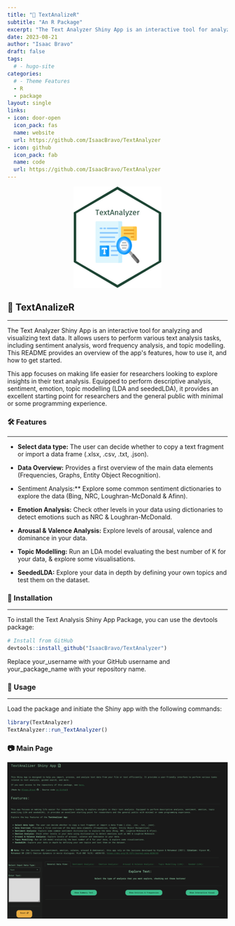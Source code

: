 ```yaml
---
title: "📑 TextAnalizeR"
subtitle: "An R Package"
excerpt: "The Text Analyzer Shiny App is an interactive tool for analyzing and visualizing text data. It allows users to perform various text analysis tasks, including sentiment analysis, word frequency analysis, and topic modelling. This README provides an overview of the app's features, how to use it, and how to get started."
date: 2023-08-21
author: "Isaac Bravo"
draft: false
tags:
  # - hugo-site
categories:
  # - Theme Features
  - R
  - package
layout: single
links:
- icon: door-open
  icon_pack: fas
  name: website
  url: https://github.com/IsaacBravo/TextAnalyzer
- icon: github
  icon_pack: fab
  name: code
  url: https://github.com/IsaacBravo/TextAnalyzer
---
```


<p align="center">
  <img src="featured-hex.png" alt="emissionTrackerR Logo" width="200"/>
</p>


## 📑 TextAnalizeR

---

The Text Analyzer Shiny App is an interactive tool for analyzing and visualizing text data. It allows users to perform various text analysis tasks, including sentiment analysis, word frequency analysis, and topic modelling. This README provides an overview of the app's features, how to use it, and how to get started.

This app focuses on making life easier for researchers looking to explore insights in their text analysis. Equipped to perform descriptive analysis, sentiment, emotion, topic modelling (LDA and seededLDA), it provides an excellent starting point for researchers and the general public with minimal or some programming experience.

### 🛠 Features
---
- **Select data type:** The user can decide whether to copy a text fragment or import a data frame (.xlsx, .csv, .txt, .json).

- **Data Overview:** Provides a first overview of the main data elements (Frequencies, Graphs, Entity Object Recognition).

- Sentiment Analysis:** Explore some common sentiment dictionaries to explore the data (Bing, NRC, Loughran-McDonald & Afinn).

- **Emotion Analysis:** Check other levels in your data using dictionaries to detect emotions such as NRC & Loughran-McDonald.

- **Arousal & Valence Analysis:** Explore levels of arousal, valence and dominance in your data.

- **Topic Modelling:** Run an LDA model evaluating the best number of K for your data, & explore some visualisations.

- **SeededLDA:** Explore your data in depth by defining your own topics and test them on the dataset.

### 🚀 Installation
---
To install the Text Analysis Shiny App Package, you can use the devtools package:

```r
# Install from GitHub
devtools::install_github("IsaacBravo/TextAnalyzer")
```
Replace your_username with your GitHub username and your_package_name with your repository name.

### 📌 Usage
---
Load the package and initiate the Shiny app with the following commands:

```r
library(TextAnalyzer)
TextAnalyzer::run_TextAnalyzer()
```

### 📷 Main Page
<p align="center">
  <img src="main_page.png" alt="Main Page" width="700"/>
</p>


